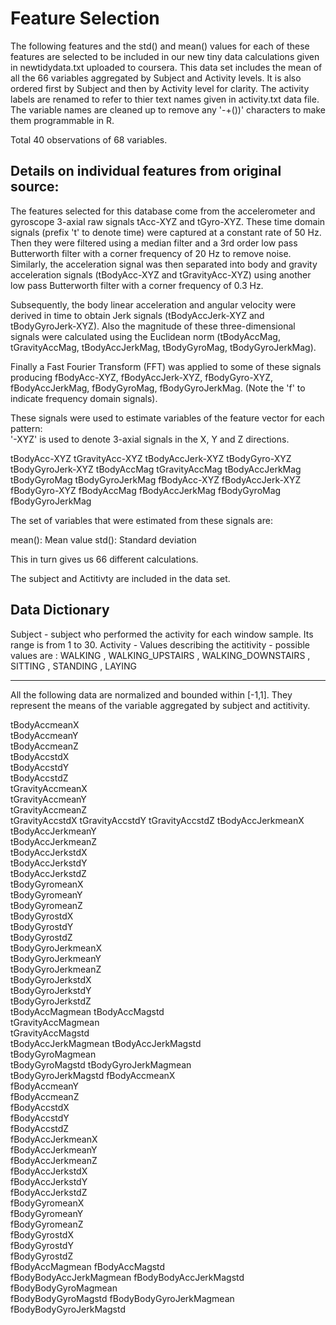 
Feature Selection 
=================

The following features and the std() and mean() values for each of these features are selected to be included in our new tiny data calculations given in newtidydata.txt uploaded to coursera.
This data set includes the mean of all the 66 variables aggregated by Subject and Activity levels.
It is also ordered first by Subject and then by Activity level for clarity.
The activity labels are renamed to refer to thier text names given in activity.txt data file.
The variable names are cleaned up to remove any '-+())' characters to make them programmable in R.

Total 40 observations of 68 variables.


Details on individual features from original source:
----------------------------------------------------------
The features selected for this database come from the accelerometer and gyroscope 3-axial raw signals tAcc-XYZ and tGyro-XYZ. These time domain signals (prefix 't' to denote time) were captured at a constant rate of 50 Hz. Then they were filtered using a median filter and a 3rd order low pass Butterworth filter with a corner frequency of 20 Hz to remove noise. Similarly, the acceleration signal was then separated into body and gravity acceleration signals (tBodyAcc-XYZ and tGravityAcc-XYZ) using another low pass Butterworth filter with a corner frequency of 0.3 Hz. 

Subsequently, the body linear acceleration and angular velocity were derived in time to obtain Jerk signals (tBodyAccJerk-XYZ and tBodyGyroJerk-XYZ). Also the magnitude of these three-dimensional signals were calculated using the Euclidean norm (tBodyAccMag, tGravityAccMag, tBodyAccJerkMag, tBodyGyroMag, tBodyGyroJerkMag). 

Finally a Fast Fourier Transform (FFT) was applied to some of these signals producing fBodyAcc-XYZ, fBodyAccJerk-XYZ, fBodyGyro-XYZ, fBodyAccJerkMag, fBodyGyroMag, fBodyGyroJerkMag. (Note the 'f' to indicate frequency domain signals). 

These signals were used to estimate variables of the feature vector for each pattern:  
'-XYZ' is used to denote 3-axial signals in the X, Y and Z directions.

tBodyAcc-XYZ
tGravityAcc-XYZ
tBodyAccJerk-XYZ
tBodyGyro-XYZ
tBodyGyroJerk-XYZ
tBodyAccMag
tGravityAccMag
tBodyAccJerkMag
tBodyGyroMag
tBodyGyroJerkMag
fBodyAcc-XYZ
fBodyAccJerk-XYZ
fBodyGyro-XYZ
fBodyAccMag
fBodyAccJerkMag
fBodyGyroMag
fBodyGyroJerkMag

The set of variables that were estimated from these signals are: 

mean(): Mean value
std(): Standard deviation

This in turn gives us 66 different calculations.

The subject and Actitivty are included in the data set.

Data Dictionary
---------------
Subject	 -   subject who performed the activity for each window sample. Its range is from 1 to 30. 
Activity  -  Values describing the actitivity - possible values are : WALKING
, WALKING_UPSTAIRS
, WALKING_DOWNSTAIRS
, SITTING
, STANDING
, LAYING

--------------------------
All the following data  are normalized and bounded within [-1,1]. They represent the means of the variable aggregated by subject and actitivity.

tBodyAccmeanX	
tBodyAccmeanY	
tBodyAccmeanZ	
tBodyAccstdX	
tBodyAccstdY	
tBodyAccstdZ	
tGravityAccmeanX	
tGravityAccmeanY	
tGravityAccmeanZ	
tGravityAccstdX	
tGravityAccstdY	
tGravityAccstdZ	
tBodyAccJerkmeanX	
tBodyAccJerkmeanY	
tBodyAccJerkmeanZ	
tBodyAccJerkstdX	
tBodyAccJerkstdY	
tBodyAccJerkstdZ	
tBodyGyromeanX	
tBodyGyromeanY	
tBodyGyromeanZ	
tBodyGyrostdX	
tBodyGyrostdY	
tBodyGyrostdZ	
tBodyGyroJerkmeanX	
tBodyGyroJerkmeanY	
tBodyGyroJerkmeanZ	
tBodyGyroJerkstdX	
tBodyGyroJerkstdY	
tBodyGyroJerkstdZ	
tBodyAccMagmean	
tBodyAccMagstd	
tGravityAccMagmean	
tGravityAccMagstd	
tBodyAccJerkMagmean	
tBodyAccJerkMagstd	
tBodyGyroMagmean	
tBodyGyroMagstd	
tBodyGyroJerkMagmean	
tBodyGyroJerkMagstd	
fBodyAccmeanX	
fBodyAccmeanY	
fBodyAccmeanZ	
fBodyAccstdX	
fBodyAccstdY	
fBodyAccstdZ	
fBodyAccJerkmeanX	
fBodyAccJerkmeanY	
fBodyAccJerkmeanZ	
fBodyAccJerkstdX	
fBodyAccJerkstdY	
fBodyAccJerkstdZ	
fBodyGyromeanX	
fBodyGyromeanY	
fBodyGyromeanZ	
fBodyGyrostdX	
fBodyGyrostdY	
fBodyGyrostdZ	
fBodyAccMagmean	
fBodyAccMagstd	
fBodyBodyAccJerkMagmean	
fBodyBodyAccJerkMagstd	
fBodyBodyGyroMagmean	
fBodyBodyGyroMagstd	
fBodyBodyGyroJerkMagmean	
fBodyBodyGyroJerkMagstd






